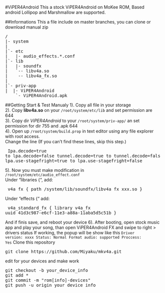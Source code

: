 #ViPER4Android
This a stock ViPER4Android on MoKee ROM, Based android Lollipop and Marshmallow are supported.


##Informations
This a file include on master branches, you can clone or download manual zip<br />
<pre>/
|- system
|
|`- etc
|   |- audio_effects.*.conf
|`- lib
|   |- soundfx
|   `-- libv4a.so
|    -- libv4a_fx.so
|
|`- priv-app
|  |- ViPER4Android
    `- ViPER4Android.apk</pre>
</pre>

##Getting Start & Test Manualy
1). Copy all file in your storage<br />
2). Copy <b>libv4a.so</b> on your <code>/root/system/etc/lib</code> and set permission are 644<br />
3). Copy dir <i>ViPER4Android</i> to your <code>/root/system/priv-app/</code> an set permission for dir 755 and .apk 644<br />
4). Open up <code>/root/system/build.prop</code> in text editor using any file explorer with root access.<br />
	Change the line (If you can’t find these lines, skip this step.)
	<pre>
	Ipa.decode=true to lpa.decode=false
	tunnel.decode=true to tunnel.decode=false
	lpa.use-stagefright=true to lpa.use-stagefright=false</pre>
	
5). Now you must make modification in <code>/root/system/etc/audio_effect.conf</code> <br />
	Under “libraries {“, add:
	<pre>
	v4a_fx {
          path /system/lib/soundfx/libv4a_fx_xxx.so
        }
    </pre>
    Under “effects {“ add:
     <pre>
     v4a_standard_fx {
          library v4a_fx
          uuid 41d3c987-e6cf-11e3-a88a-11aba5d5c51b
        }
    </pre>
And if finis save, and reboot your device
6). After booting, open stock music app and play your song, than open ViPER4Android FX and swipe to right > drivers status
If working, the popup will be show like this
<code>Driver version: xxxx
Status: Normal
Format audio: supported
Proccess: Yes</code>
Clone this repository
<pre>git clone https://github.com/Miyaku/mkv4a.git</pre>
edit for your devices and make work
<pre>git checkout -b your_device_info
git add *
git commit -m "rom[info]-devices"
git push -u origin your_device_info
</pre>


